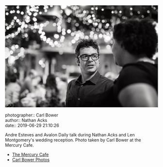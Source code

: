 ![Andre Esteves and Avalon Daily talk](assets/2019-06-29-set-4-the-dance-28.webp)

photographer:: Carl Bower  
author:: Nathan Acks  
date:: 2019-06-29 21:10:26

Andre Esteves and Avalon Daily talk during Nathan Acks and Len Montgomery's wedding reception. Photo taken by Carl Bower at the Mercury Cafe.

* [The Mercury Cafe](http://mercurycafe.com)
* [Carl Bower Photos](https://carlbowerphotos.com)
